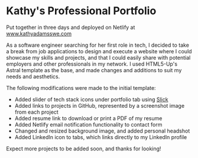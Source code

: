 # Kathy's Professional Portfolio

Put together in three days and deployed on Netlify at www.kathyadamsswe.com

As a software engineer searching for her first role in tech, I decided to take a break from job applications
to design and execute a website where I could showcase my skills and projects, and that I could easily share with 
potential employers and other professionals in my network. I used HTML5-Up's Astral template as the base, and
made changes and additions to suit my needs and aesthetics.

The following modifications were made to the initial template:

* Added slider of tech stack icons under portfolio tab using [Slick](https://kenwheeler.github.io/slick/)
* Added links to projects in GitHub, represented by a screenshot image from each project
* Added resume link to download or print a PDF of my resume
* Added Netlify email notification functionality to contact form
* Changed and resized background image, and added personal headshot
* Added LinkedIn icon to tabs, which links directly to my LinkedIn profile

Expect more projects to be added soon, and thanks for looking!
